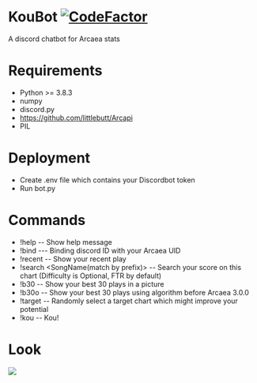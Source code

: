 # KouBot  [![CodeFactor](https://www.codefactor.io/repository/github/eienhanabi/koubot/badge/main)](https://www.codefactor.io/repository/github/eienhanabi/koubot/overview/main)
A discord chatbot for Arcaea stats
# Requirements
* Python >= 3.8.3
* numpy
* discord.py
* <https://github.com/littlebutt/Arcapi>
* PIL
# Deployment
* Create .env file which contains your Discordbot token
* Run bot.py
# Commands
* !help -- Show help message
* !bind <UID> --- Binding discord ID with your Arcaea UID
* !recent -- Show your recent play
* !search <SongName(match by prefix)> <Difficulty> -- Search your score on this chart (Difficulty is Optional, FTR by default)
* !b30 -- Show your best 30 plays in a picture
* !b30o -- Show your best 30 plays using algorithm before Arcaea 3.0.0
* !target -- Randomly select a target chart which might improve your potential
* !kou -- Kou!
# Look
![](https://ftp.bmp.ovh/imgs/2021/03/5812bfec82196572.jpg)
